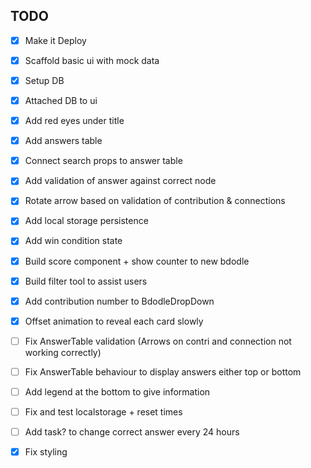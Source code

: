  ## TODO

 - [x] Make it Deploy
 - [x] Scaffold basic ui with mock data
 - [x] Setup DB
 - [x] Attached DB to ui
 - [x] Add red eyes under title
 - [x] Add answers table
 - [x] Connect search props to answer table
 - [x] Add validation of answer against correct node
 - [x] Rotate arrow based on validation of contribution & connections
 - [x] Add local storage persistence
 - [x] Add win condition state
 - [x] Build score component + show counter to new bdodle
 - [x] Build filter tool to assist users
 - [x] Add contribution number to BdodleDropDown
 - [x] Offset animation to reveal each card slowly
 - [ ] Fix AnswerTable validation (Arrows on contri and connection not working correctly)
 - [ ] Fix AnswerTable behaviour to display answers either top or bottom
 - [ ] Add legend at the bottom to give information
 - [ ] Fix and test localstorage + reset times
 - [ ] Add task? to change correct answer every 24 hours
 - [x] Fix styling



